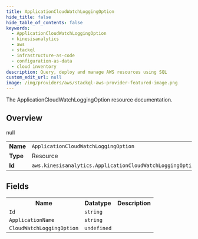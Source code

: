 ```yaml
---
title: ApplicationCloudWatchLoggingOption
hide_title: false
hide_table_of_contents: false
keywords:
  - ApplicationCloudWatchLoggingOption
  - kinesisanalytics
  - aws
  - stackql
  - infrastructure-as-code
  - configuration-as-data
  - cloud inventory
description: Query, deploy and manage AWS resources using SQL
custom_edit_url: null
image: /img/providers/aws/stackql-aws-provider-featured-image.png
---
```

The ApplicationCloudWatchLoggingOption resource documentation.

## Overview
<table><tbody>
<tr><td><b>Name</b></td><td><code>ApplicationCloudWatchLoggingOption</code></td></tr>
<tr><td><b>Type</b></td><td>Resource</td></tr>
null
<tr><td><b>Id</b></td><td><code>aws.kinesisanalytics.ApplicationCloudWatchLoggingOption</code></td></tr>
</tbody></table>

## Fields
<table><tbody>
<tr><th>Name</th><th>Datatype</th><th>Description</th></tr>
<tr><td><code>Id</code></td><td><code>string</code></td><td></td></tr><tr><td><code>ApplicationName</code></td><td><code>string</code></td><td></td></tr><tr><td><code>CloudWatchLoggingOption</code></td><td><code>undefined</code></td><td></td></tr>
</tbody></table>